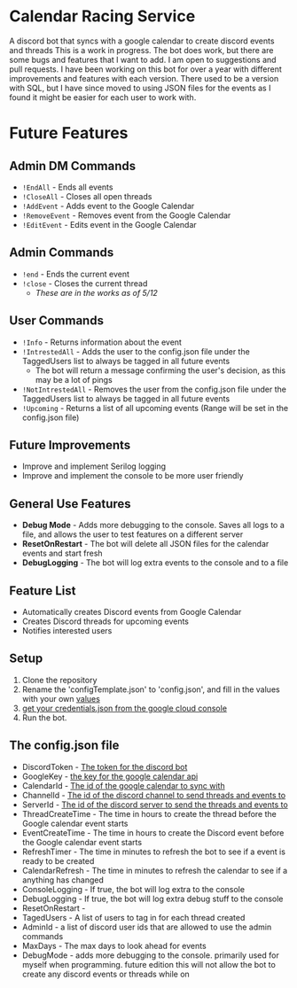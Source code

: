 # Calendar Racing Service

A discord bot that syncs with a google calendar to create discord events and threads
This is a work in progress. The bot does work, but there are some bugs and features that I want to add. 
I am open to suggestions and pull requests.
I have been working on this bot for over a year with different improvements and features with each version.
There used to be a version with SQL, but I have since moved to using JSON files for the events as I found it might be easier for each user to work with.

# Future Features

## Admin DM Commands
- `!EndAll` - Ends all events
- `!CloseAll` - Closes all open threads
- `!AddEvent` - Adds event to the Google Calendar
- `!RemoveEvent` - Removes event from the Google Calendar
- `!EditEvent` - Edits event in the Google Calendar

## Admin Commands
- `!end` - Ends the current event
- `!close` - Closes the current thread
  - *These are in the works as of 5/12*

## User Commands
- `!Info` - Returns information about the event
- `!IntrestedAll` - Adds the user to the config.json file under the TaggedUsers list to always be tagged in all future events
  - The bot will return a message confirming the user's decision, as this may be a lot of pings
- `!NotIntrestedAll` - Removes the user from the config.json file under the TaggedUsers list to always be tagged in all future events
- `!Upcoming` - Returns a list of all upcoming events (Range will be set in the config.json file)

## Future Improvements
- Improve and implement Serilog logging
- Improve and implement the console to be more user friendly

## General Use Features
- **Debug Mode** - Adds more debugging to the console. Saves all logs to a file, and allows the user to test features on a different server
- **ResetOnRestart** - The bot will delete all JSON files for the calendar events and start fresh
- **DebugLogging** - The bot will log extra events to the console and to a file
	

## Feature List
- Automatically creates Discord events from Google Calendar
- Creates Discord threads for upcoming events
- Notifies interested users


## Setup
1. Clone the repository
2. Rename the 'configTemplate.json' to 'config.json', and fill in the values with your own [values](https://github.com/StL3wi/CalendarRacingService?tab=readme-ov-file#the-configjson-file)
3. [get your credentials.json from the google cloud console](https://developers.google.com/workspace/guides/create-credentials)
4. Run the bot.

## The config.json file
- DiscordToken - [The token for the discord bot](https://docs.discordbotstudio.org/setting-up-dbs/finding-your-bot-token)
- GoogleKey - [the key for the google calendar api](https://support.google.com/googleapi/answer/6158862?hl=en)
- CalendarId - [The id of the google calendar to sync with](https://docs.simplecalendar.io/find-google-calendar-id/)
- ChannelId - [The id of the discord channel to send threads and events to](https://support.discord.com/hc/en-us/articles/206346498-Where-can-I-find-my-User-Server-Message-ID)
- ServerId - [The id of the discord server to send the threads and events to](https://support.discord.com/hc/en-us/articles/206346498-Where-can-I-find-my-User-Server-Message-ID)
- ThreadCreateTime - The time in hours to create the thread before the Google calendar event starts
- EventCreateTime - The time in hours to create the Discord event before the Google calendar event starts
- RefreshTimer - The time in minutes to refresh the bot to see if a event is ready to be created
- CalendarRefresh - The time in minutes to refresh the calendar to see if a anything has changed
- ConsoleLogging - If true, the bot will log extra to the console
- DebugLogging - If true, the bot will log extra debug stuff to the console
- ResetOnRestart - 
- TagedUsers - A list of users to tag in for each thread created
- AdminId - a list of discord user ids that are allowed to use the admin commands
- MaxDays - The max days to look ahead for events
- DebugMode - adds more debugging to the console. primarily used for myself when programming. future edition this will not allow the bot to create any discord events or threads while on

